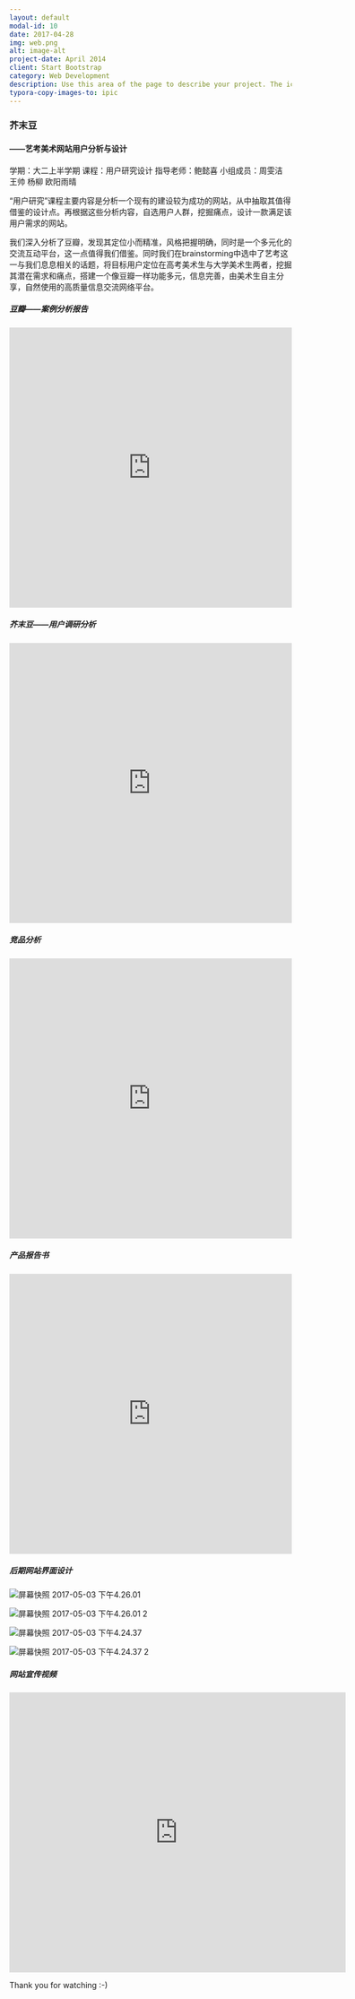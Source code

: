 ```yaml
---
layout: default
modal-id: 10
date: 2017-04-28
img: web.png
alt: image-alt
project-date: April 2014
client: Start Bootstrap
category: Web Development
description: Use this area of the page to describe your project. The icon above is part of a free icon set by <a href="https://sellfy.com/p/8Q9P/jV3VZ/">Flat Icons</a>. On their website, you can download their free set with 16 icons, or you can purchase the entire set with 146 icons for only $12!
typora-copy-images-to: ipic
---
```


### 芥末豆



#### ——艺考美术网站用户分析与设计



学期：大二上半学期                              课程：用户研究设计                              指导老师：鲍懿喜                              小组成员：周雯洁    王帅   杨柳    欧阳雨晴



“用户研究”课程主要内容是分析一个现有的建设较为成功的网站，从中抽取其值得借鉴的设计点。再根据这些分析内容，自选用户人群，挖掘痛点，设计一款满足该用户需求的网站。



我们深入分析了豆瓣，发现其定位小而精准，风格把握明确，同时是一个多元化的交流互动平台，这一点值得我们借鉴。同时我们在brainstorming中选中了艺考这一与我们息息相关的话题，将目标用户定位在高考美术生与大学美术生两者，挖掘其潜在需求和痛点，搭建一个像豆瓣一样功能多元，信息完善，由美术生自主分享，自然使用的高质量信息交流网络平台。



##### 豆瓣——案例分析报告



<iframe width="100%" height="500" src="https://zhoucarol.github.io/resource/06.pdf" frameborder="0"> </iframe>





##### 芥末豆——用户调研分析



<iframe width="100%" height="500" src="https://zhoucarol.github.io/resource/07.pdf" frameborder="0"> </iframe>





##### 竞品分析



<iframe width="100%" height="500" src="https://zhoucarol.github.io/resource/08.pdf" frameborder="0"> </iframe>





##### 产品报告书

<iframe width="100%" height="500" src="https://zhoucarol.github.io/resource/09.pdf" frameborder="0"> </iframe>





##### 后期网站界面设计



![屏幕快照 2017-05-03 下午4.26.01](http://ww3.sinaimg.cn/large/006tNbRwgy1ff897noa4ij30jq0rxwti.jpg)



![屏幕快照 2017-05-03 下午4.26.01 2](http://ww4.sinaimg.cn/large/006tNbRwgy1ff898bc316j30jq0ru7f5.jpg)



![屏幕快照 2017-05-03 下午4.24.37](http://ww1.sinaimg.cn/large/006tNbRwgy1ff898ih1qrj30jq0rr12t.jpg)



![屏幕快照 2017-05-03 下午4.24.37 2](http://ww1.sinaimg.cn/large/006tNbRwgy1ff898nxqw2j30jq0rrtoz.jpg)







##### 网站宣传视频

<iframe width="600" height="500" src="https://player.youku.com/embed/XMjc0NjQxNzQ4NA==" frameborder="0"> </iframe>









Thank you for watching  :-)

